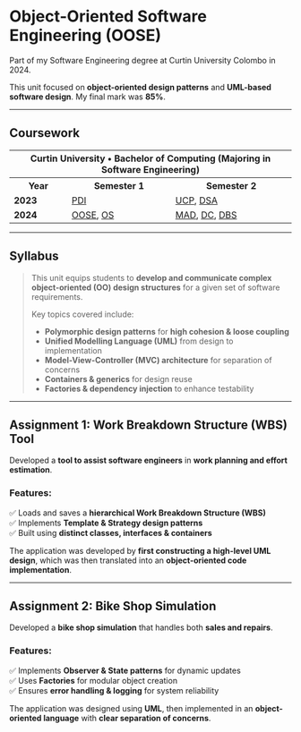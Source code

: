 # Object-Oriented Software Engineering (OOSE)

Part of my Software Engineering degree at Curtin University Colombo in 2024.

This unit focused on **object-oriented design patterns** and **UML-based software design**. My final mark was **85%**.

---

## Coursework  

<table>
    <tr>
        <th colspan="3">Curtin University • Bachelor of Computing (Majoring in Software Engineering)</th>
    </tr>
    <tr>
        <th>Year</th>
        <th>Semester 1</th>
        <th>Semester 2</th>
    </tr>
    <tr>
        <td><strong>2023</strong></td>
        <td><a href="https://github.com/Devmilana/PDI">PDI</a></td>
        <td><a href="https://github.com/Devmilana/UCP">UCP</a>, <a href="https://github.com/Devmilana/DSA">DSA</a></td>
    </tr>
    <tr>
        <td><strong>2024</strong></td>
        <td><a href="https://github.com/Devmilana/OOSE">OOSE</a>, <a href="https://github.com/Devmilana/OS">OS</a></td>
        <td><a href="https://github.com/Devmilana/MAD">MAD</a>, <a href="https://github.com/Devmilana/DC">DC</a>, <a href="https://github.com/Devmilana/DBS">DBS</a></td>
    </tr>
</table>

---

## Syllabus  

> This unit equips students to **develop and communicate complex object-oriented (OO) design structures** for a given set of software requirements.  
>  
> Key topics covered include:  
> - **Polymorphic design patterns** for **high cohesion & loose coupling**  
> - **Unified Modelling Language (UML)** from design to implementation  
> - **Model-View-Controller (MVC) architecture** for separation of concerns  
> - **Containers & generics** for design reuse  
> - **Factories & dependency injection** to enhance testability  

---

## Assignment 1: **Work Breakdown Structure (WBS) Tool**  

Developed a **tool to assist software engineers** in **work planning and effort estimation**.  

### **Features:**  
✅ Loads and saves a **hierarchical Work Breakdown Structure (WBS)**  
✅ Implements **Template & Strategy design patterns**  
✅ Built using **distinct classes, interfaces & containers**  

The application was developed by **first constructing a high-level UML design**, which was then translated into an **object-oriented code implementation**.

---

## Assignment 2: **Bike Shop Simulation**  

Developed a **bike shop simulation** that handles both **sales and repairs**.  

### **Features:**  
✅ Implements **Observer & State patterns** for dynamic updates  
✅ Uses **Factories** for modular object creation  
✅ Ensures **error handling & logging** for system reliability  

The application was designed using **UML**, then implemented in an **object-oriented language** with **clear separation of concerns**.

